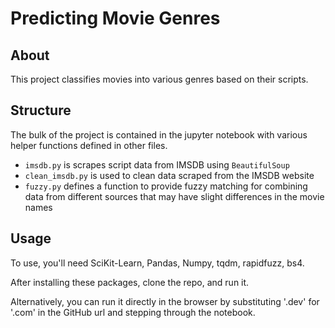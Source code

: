 # Predicting Movie Genres

## About

This project classifies movies into various genres based on their scripts.

## Structure

The bulk of the project is contained in the jupyter notebook with various helper functions defined in other files.
- `imsdb.py` is scrapes script data from IMSDB using `BeautifulSoup`
- `clean_imsdb.py` is used to clean data scraped from the IMSDB website
- `fuzzy.py` defines a function to provide fuzzy matching for combining data from different sources that may have slight differences in the movie names

## Usage

To use, you'll need SciKit-Learn, Pandas, Numpy, tqdm, rapidfuzz, bs4.

After installing these packages, clone the repo, and run it.

Alternatively, you can run it directly in the browser by substituting '.dev' for '.com' in the GitHub url and stepping through the notebook.
